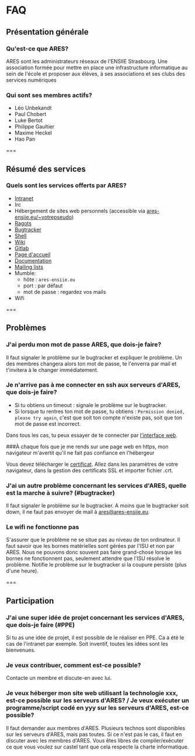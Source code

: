 # FAQ

## Présentation générale

### Qu'est-ce que ARES?
ARES sont les administrateurs réseaux de l'ENSIIE Strasbourg. Une association formée pour mettre en place une infrastructure informatique au sein de l'école et proposer aux élèves, à ses associations et ses clubs des services numériques

### Qui sont ses membres actifs?
- Léo Unbekandt
-  Paul Chobert
-  Luke Bertot
-  Philippe Gaultier
-  Maxime Heckel
-  Hao Pan



===

## Résumé des services

### Quels sont les services offerts par ARES?
- [Intranet](http://www.iiens.eu)
- Irc
- Hébergement de sites web personnels (accessible via [ares-ensiie.eu/~votrepseudo](ares-ensiie.eu/~votrepseudo))
- [Ragots](https://ragots.iiens.eu)
- [Bugtracker](https://bug.ares-ensiie.eu/)
- [Shell](https://shell.ares-ensiie.eu/)
- [Wiki](http://wiki.ares-ensiie.eu/doku.php?id=start)
- [Gitlab](https://git.ares-ensiie.eu/)
- [Page d'accueil](https://ares-ensiie.eu/)
- [Documentation](http://doc.ares-ensiie.eu/)
- [Mailing lists](http://listes.ares-ensiie.eu/wws)
- Mumble:
	- hôte : `ares-ensiie.eu`
	- port : par défaut
	- mot de passe : regardez vos mails
- Wifi


===
## Problèmes

### J'ai perdu mon mot de passe ARES, que dois-je faire?
Il faut signaler le problème sur le bugtracker et expliquer le problème. Un des membres changera alors ton mot de passe, te l'enverra par mail et t'invitera à le changer immédiatement.


### Je n'arrive pas à me connecter en ssh aux serveurs d'ARES, que dois-je faire?
- Si tu obtiens un timeout : signale le problème sur le bugtracker.
- Si lorsque tu rentres ton mot de passe, tu obtiens : `Permission denied, please try again`, c'est que soit ton compte n'existe pas, soit que ton mot de passe est incorrect.

Dans tous les cas, tu peux essayer de te connecter par [l'interface web](https://shell.ares-ensiie.eu/).


###À chaque fois que je me rends sur une page web en https, mon navigateur m'avertit qu'il ne fait pas confiance en l'hébergeur

Vous devez télécharger le [certificat](http://ares-ensiie.eu/CA-Ares.crt). Allez dans les paramètres de votre navigateur, dans la gestion des certificats SSL et importer fichier .crt.

### J'ai un autre problème concernant les services d'ARES, quelle est la marche à suivre? (#bugtracker)
Il faut signaler le problème sur le bugtracker. A moins que le bugtracker soit down, il ne faut pas envoyer de mail à ares@ares-ensiie.eu.

### Le wifi ne fonctionne pas
S'assurer que le problème ne se situe pas au niveau de ton ordinateur.
Il faut savoir que les bornes matérielles sont gérées par l'ISU et non par ARES. Nous ne pouvons donc souvent pas faire grand-chose lorsque les bornes ne fonctionnent pas, seulement attendre que l'ISU résolve le problème.
 Notifie le problème sur le bugtracker si la coupure persiste (plus d'une heure).

===
## Participation

### J'ai une super idée de projet concernant les services d'ARES, que dois-je faire (#PPE)
Si tu as une idée de projet, il est possible de le réaliser en PPE. Ca a été le cas de l'intranet par exemple. Soit inventif, toutes les idées sont les bienvenues.

### Je veux contribuer, comment est-ce possible?
Contacte un membre et discute-en avec lui.

### Je veux héberger mon site web utilisant la technologie xxx, est-ce possible sur les serveurs d'ARES? / Je veux exécuter un programme/script codé en yyy sur les serveurs d'ARES, est-ce possible?
Il faut demander aux membres d'ARES. Plusieurs technos sont disponibles sur les serveurs d'ARES, mais pas toutes. Si ce n'est pas le cas, il faut en discuter avec les membres d'ARES.
Vous êtes libres de compiler/exécuter ce que vous voulez sur castel tant que cela respecte la charte informatique.


